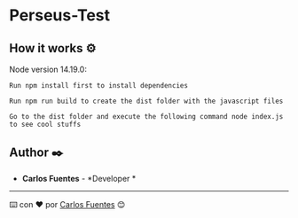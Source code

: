 # Perseus-Test

## How it works ⚙️

Node version 14.19.0:

```
Run npm install first to install dependencies
```
```
Run npm run build to create the dist folder with the javascript files
```
```
Go to the dist folder and execute the following command node index.js to see cool stuffs
```

## Author ✒️


* **Carlos Fuentes** - *Developer *

---
⌨️ con ❤️ por [Carlos Fuentes](https://github.com/dashfuentes) 😊